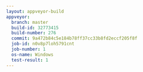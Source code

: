 ```yaml
---
layout: appveyor-build
appveyor:
  branch: master
  build-id: 32773415
  build-number: 276
  commit: 9a472b84c5e184b78ff37cc33b8fd2eccf205f8f
  job-id: n0v8p7loh5791cnt
  job-number: 1
  os-name: Windows
  test-result: 1
---
```

